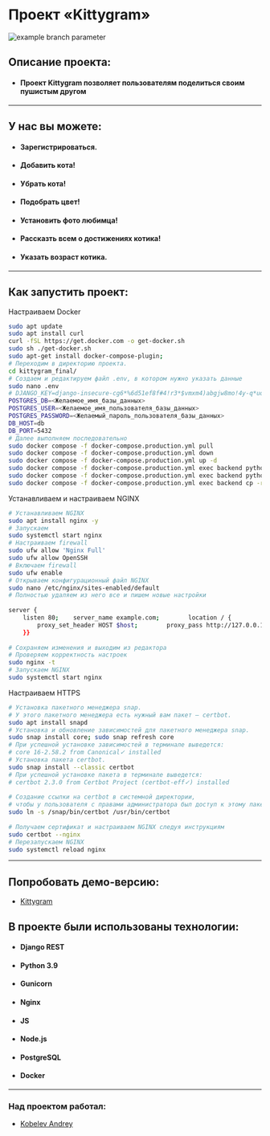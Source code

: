 #  Проект «Kittygram»  
![example branch parameter](https://github.com/github/docs/actions/workflows/main.yml/badge.svg?branch=main&event=push)

## Описание проекта:  
  
- #### Проект Kittygram позволяет пользователям поделиться своим пушистым другом
  
  
---  
## У нас вы можете:  
- #### Зарегистрироваться.  
- #### Добавить кота!  
- #### Убрать кота!  
- #### Подобрать цвет!  
- #### Установить фото любимца!  
- #### Рассказть всем о достижениях котика!  
- #### Указать возраст котика.  
---  
## Как запустить проект:  
Настраиваем Docker

```bash
sudo apt update  
sudo apt install curl  
curl -fSL https://get.docker.com -o get-docker.sh  
sudo sh ./get-docker.sh  
sudo apt-get install docker-compose-plugin;  
# Переходим в директорию проекта.  
cd kittygram_final/  
# Создаем и редактируем файл .env, в котором нужно указать данные  
sudo nano .env  
# DJANGO_KEY=django-insecure-cg6*%6d51ef8f#4!r3*$vmxm4)abgjw8mo!4y-q*uq1!4$-88$  
POSTGRES_DB=<Желаемое_имя_базы_данных>  
POSTGRES_USER=<Желаемое_имя_пользователя_базы_данных>  
POSTGRES_PASSWORD=<Желаемый_пароль_пользователя_базы_данных>  
DB_HOST=db  
DB_PORT=5432  
# Далее выполняем последовательно  
sudo docker compose -f docker-compose.production.yml pull  
sudo docker compose -f docker-compose.production.yml down  
sudo docker compose -f docker-compose.production.yml up -d  
sudo docker compose -f docker-compose.production.yml exec backend python manage.py migrate  
sudo docker compose -f docker-compose.production.yml exec backend python manage.py collectstatic  
sudo docker compose -f docker-compose.production.yml exec backend cp -r /app/collect_static/. /static_backend/static/   
```  
  
Устанавливаем и настраиваем NGINX  
  
```bash  
# Устанавливаем NGINX  
sudo apt install nginx -y  
# Запускаем  
sudo systemctl start nginx  
# Настраиваем firewall  
sudo ufw allow 'Nginx Full'  
sudo ufw allow OpenSSH  
# Включаем firewall  
sudo ufw enable  
# Открываем конфигурационный файл NGINX  
sudo nano /etc/nginx/sites-enabled/default  
# Полностью удаляем из него все и пишем новые настройки  
  
server {  
    listen 80;    server_name example.com;        location / {  
        proxy_set_header HOST $host;        proxy_pass http://127.0.0.1:9000;  
    }}  
  
# Сохраняем изменения и выходим из редактора  
# Проверяем корректность настроек  
sudo nginx -t  
# Запускаем NGINX  
sudo systemctl start nginx  
```  
Настраиваем HTTPS  
  
```bash  
# Установка пакетного менеджера snap.  
# У этого пакетного менеджера есть нужный вам пакет — certbot.  
sudo apt install snapd  
# Установка и обновление зависимостей для пакетного менеджера snap.  
sudo snap install core; sudo snap refresh core  
# При успешной установке зависимостей в терминале выведется:  
# core 16-2.58.2 from Canonical✓ installed   
# Установка пакета certbot.  
sudo snap install --classic certbot  
# При успешной установке пакета в терминале выведется:  
# certbot 2.3.0 from Certbot Project (certbot-eff✓) installed  
  
# Создание ссылки на certbot в системной директории,  
# чтобы у пользователя с правами администратора был доступ к этому пакету.  
sudo ln -s /snap/bin/certbot /usr/bin/certbot  
  
# Получаем сертификат и настраиваем NGINX следуя инструкциям  
sudo certbot --nginx  
# Перезапускаем NGINX  
sudo systemctl reload nginx  
```  
  
---  
## Попробовать демо-версию:  
* [Kittygram](https://kitty-kittygram.ru)  
## В проекте были использованы технологии:  
* #### Django REST  
* #### Python 3.9  
* #### Gunicorn  
* #### Nginx  
* #### JS  
* #### Node.js  
* #### PostgreSQL  
* #### Docker  
---  
### Над проектом работал:  
* [Kobelev Andrey](https://github.com/andrey-kobelev)
